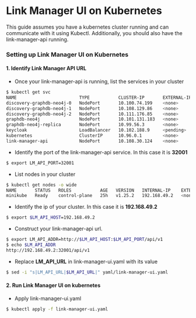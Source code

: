 # Link Manager UI on Kubernetes
This guide assumes you have a kubernetes cluster running and can communicate with it using Kubectl.
Additionally, you should also have the link-manager-api running. 
 
### Setting up Link Manager UI on Kubernetes

#### 1. Identify Link Manager API URL

- Once your link-manager-api is running, list the services in your cluster 
```bash
$ kubectl get svc
NAME                        TYPE           CLUSTER-IP       EXTERNAL-IP   PORT(S)                                                       AGE
discovery-graphdb-neo4j-0   NodePort       10.100.74.199    <none>        5000:31640/TCP,6000:30580/TCP,7000:31469/TCP,3637:32074/TCP   25h
discovery-graphdb-neo4j-1   NodePort       10.108.129.86    <none>        5000:30605/TCP,6000:32159/TCP,7000:30122/TCP,3637:30554/TCP   25h
discovery-graphdb-neo4j-2   NodePort       10.111.176.85    <none>        5000:32542/TCP,6000:30851/TCP,7000:31954/TCP,3637:31772/TCP   25h
graphdb-neo4j               NodePort       10.101.131.183   <none>        7474:30976/TCP,7687:31467/TCP,7473:32111/TCP                  25h
graphdb-neo4j-replica       NodePort       10.99.56.3       <none>        7474:30602/TCP,7687:32213/TCP,7473:31711/TCP                  25h
keycloak                    LoadBalancer   10.102.188.9     <pending>     8080:32103/TCP                                                25h
kubernetes                  ClusterIP      10.96.0.1        <none>        443/TCP                                                       25h
link-manager-api            NodePort       10.108.30.124    <none>        80:32001/TCP                                                  25h                                                 25h
```
- Identify the port of the link-manager-api service. In this case it is **32001**
```bash
$ export LM_API_PORT=32001
```
- List nodes in your cluster
```bash
$ kubectl get nodes -o wide
NAME       STATUS   ROLES           AGE   VERSION   INTERNAL-IP    EXTERNAL-IP   OS-IMAGE             KERNEL-VERSION      CONTAINER-RUNTIME
minikube   Ready    control-plane   25h   v1.25.2   192.168.49.2   <none>        Ubuntu 20.04.5 LTS   5.15.0-60-generic   docker://20.10.18
```
- Identify the ip of your cluster. In this case it is **192.168.49.2**
```bash
$ export $LM_API_HOST=192.168.49.2
```
- Construct your link-manager-api url. 
```bash
$ export LM_API_ADDR=http://$LM_API_HOST:$LM_API_PORT/api/v1
$ echo $LM_API_ADDR
http://192.168.49.2:32001/api/v1
```
- Replace __LM_API_URL__ in link-manager-ui.yaml with its value
```bash
$ sed -i "s|LM_API_URL|$LM_API_URL|" yaml/link-manager-ui.yaml
```
#### 2. Run Link Manager UI on kubernetes
- Apply link-manager-ui.yaml 
```bash
$ kubectl apply -f link-manager-ui.yaml
```